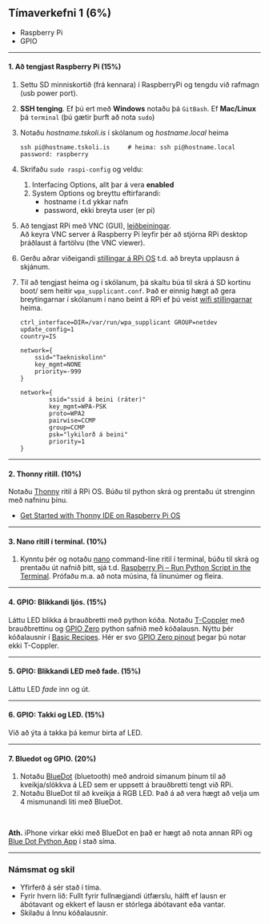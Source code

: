 ## Tímaverkefni 1 (6%)

- Raspberry Pi 
- GPIO

---

#### 1. Að tengjast Raspberry Pi (15%)
1. Settu SD minniskortið (frá kennara) í RaspberryPi og tengdu við rafmagn (usb power port).
1. **SSH tenging**. Ef þú ert með **Windows** notaðu þá `GitBash`. Ef **Mac/Linux** þá `terminal` (þú gætir þurft að nota `sudo`)
1. Notaðu  _hostname.tskoli.is_ í skólanum og _hostname.local_ heima     
      ```Linux
      ssh pi@hostname.tskoli.is     # heima: ssh pi@hostname.local   
      password: raspberry
      ```  
1. Skrifaðu `sudo raspi-config` og veldu:
   1. Interfacing Options, allt þar á vera **enabled**
   1. System Options og breyttu eftirfarandi:
      * hostname í t.d ykkar nafn
      * password, ekki breyta user (er pi)
1. Að tengjast RPi með VNC (GUI),  [leiðbeiningar](https://www.tomshardware.com/reviews/raspberry-pi-headless-setup-how-to,6028.html#enabling-and-connecting-over-vnc). <br> Að keyra VNC server á Raspberry Pi leyfir þér að stjórna RPi desktop þráðlaust á fartölvu (the VNC viewer).
1. Gerðu aðrar viðeigandi [stillingar á RPi OS](https://projects.raspberrypi.org/en/projects/raspberry-pi-using/0) t.d. að breyta upplausn á skjánum. 
1. Til að tengjast heima og í skólanum, þá skaltu búa til skrá á SD kortinu boot/ sem heitir `wpa_supplicant.conf`. Það er einnig hægt að gera breytingarnar í skólanum í nano beint á RPi ef þú veist [wifi stillingarnar](https://github.com/VESM3/IOT/blob/main/Efni/wifi.md) heima. 

      ```
      ctrl_interface=DIR=/var/run/wpa_supplicant GROUP=netdev
      update_config=1
      country=IS

      network={
          ssid="Taekniskolinn"
          key_mgmt=NONE
          priority=-999
      }

      network={
              ssid="ssid á beini (ráter)"
              key_mgmt=WPA-PSK
              proto=WPA2
              pairwise=CCMP
              group=CCMP
              psk="lykilorð á beini"
              priority=1
      }
      ```
<!-- 
**Ath**. Ef það er blár skjár sjá [How to Fix Raspberry Pi's 'Cannot Currently Show the Desktop' Error](https://www.tomshardware.com/how-to/fix-cannot-currently-show-desktop-error-raspberry-pi)
[PuTTY](https://www.putty.org/) og fylgdu [Connecting via SSH](https://www.tomshardware.com/reviews/raspberry-pi-headless-setup-how-to,6028.html#connecting-via-ssh).
-->

---

#### 2. Thonny ritill. (10%)
Notaðu [Thonny](https://thonny.org/) ritil á RPi OS. Búðu til python skrá og prentaðu út strenginn með nafninu þínu. 
- [Get Started with Thonny IDE on Raspberry Pi OS](https://roboticsbackend.com/thonny-ide-raspberry-pi-os/) 

---

#### 3. Nano ritill í terminal. (10%)
1. Kynntu þér og notaðu [nano](https://www.nano-editor.org/) command-line ritil í terminal, búðu til skrá og prentaðu út nafnið þitt, sjá t.d. [Raspberry Pi – Run Python Script in the Terminal](https://roboticsbackend.com/raspberry-pi-run-python-script-in-the-terminal/). Prófaðu m.a. að nota músina, fá línunúmer og fleira.


---

#### 4. GPIO: Blikkandi ljós. (15%)
Láttu LED blikka á brauðbretti með python kóða. Notaðu [T-Coppler](https://www.adafruit.com/product/2028) með brauðbrettinu og [GPIO Zero](https://gpiozero.readthedocs.io/en/stable/) python safnið með kóðalausn. Nýttu þér kóðalausnir í [Basic Recipes](https://gpiozero.readthedocs.io/en/stable/recipes.html). Hér er svo [GPIO Zero pinout](https://gpiozero.readthedocs.io/en/stable/cli_tools.html#pinout) þegar þú notar ekki T-Coppler.

---

#### 5. GPIO: Blikkandi LED með fade. (15%)
Láttu LED _fade_ inn og út.

---

#### 6. GPIO: Takki og LED. (15%)
Við að ýta á takka þá kemur birta af LED. 


---

#### 7. Bluedot og GPIO. (20%)
1. Notaðu [BlueDot](https://gpiozero.readthedocs.io/en/stable/recipes_advanced.html#bluedot-led) (bluetooth) með android símanum þínum til að kveikja/slökkva á LED sem er uppsett á brauðbretti tengt við RPi.
1. Notaðu BlueDot til að kveikja á RGB LED. Það á að vera hægt að velja um 4 mismunandi liti með BlueDot.
<br>

**Ath.** iPhone virkar ekki með BlueDot en það er hægt að nota annan RPi og [Blue Dot Python App](https://bluedot.readthedocs.io/en/latest/bluedotpythonapp.html) í stað síma.

---

### Námsmat og skil

- Yfirferð á sér stað í tíma. 
- Fyrir hvern lið: Fullt fyrir fullnægjandi útfærslu, hálft ef lausn er ábótavant og ekkert ef lausn er stórlega ábótavant eða vantar.
- Skilaðu á Innu kóðalausnir.


